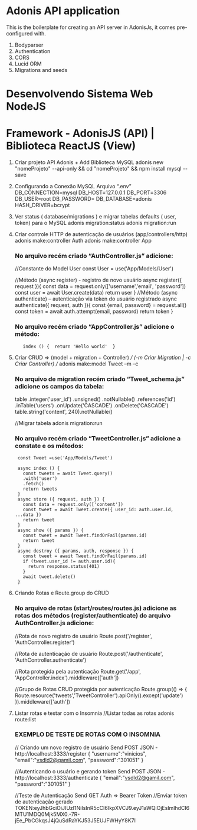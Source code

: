 # Adonis API application

This is the boilerplate for creating an API server in AdonisJs, it comes pre-configured with.

1. Bodyparser
2. Authentication
3. CORS
4. Lucid ORM
5. Migrations and seeds

# Desenvolvendo Sistema Web NodeJS
# Framework - AdonisJS (API) | Biblioteca ReactJS (View)

1. Criar projeto API Adonis + Add Biblioteca MySQL
    adonis new "nomeProjeto" --api-only && cd "nomeProjeto" && npm install mysql --save

2. Configurando a Conexão MySQL
    Arquivo “.env”
    DB_CONNECTION=mysql
    DB_HOST=127.0.0.1
    DB_PORT=3306
    DB_USER=root
    DB_PASSWORD=
    DB_DATABASE=adonis
    HASH_DRIVER=bcrypt

3. Ver status ( database/migrations ) e migrar tabelas defaults ( user, token) para o MySQL
    adonis migration:status
    adonis migration:run

4. Criar controle HTTP de autenticação de usuários (app/controllers/http)
  	adonis make:controller Auth
  	adonis make:controller App

    ### No arquivo recém criado “AuthController.js” adicione: ###
      //Constante do Model User
         const User = use('App/Models/User')

      //Método (async register) - registro de novo usuário
         async register({ request }){
           const data = request.only(['username','email', 'password'])
           const user = await User.create(data)
           return user
         }
      //Método (async authenticate) – autenticação via token do usuário registrado
         async authenticate({ request, auth }){
           const {email, password} = request.all()
           const token = await auth.attempt(email, password)
           return token
         }

    ### No arquivo recém criado “AppController.js” adicione o método: ###
	      index () {  return 'Hello world'  }

5. Criar CRUD => (model + migration + Controller) */ (-m Criar Migration | -c Criar Controller) /*
  	adonis make:model Tweet –m –c

    ### No arquivo de migration recém criado “Tweet_schema.js” adicione os campos da tabela:
      table
        .integer('user_id')
        .unsigned()
        .notNullable()
        .references('id')
        .inTable('users')
        .onUpdate('CASCADE')
        .onDelete('CASCADE')
      table.string('content', 240).notNullable()

    //Migrar tabela
    adonis migration:run

    ### No arquivo recém criado “TweetController.js” adicione a constate e os métodos: ###
        const Tweet =use('App/Models/Tweet')

        async index () {
          const tweets = await Tweet.query()
          .with('user')
          .fetch()
          return tweets
        }
        async store ({ request, auth }) {
          const data = request.only(['content'])
          const tweet = await Tweet.create({ user_id: auth.user.id, ...data })
          return tweet
        }
        async show ({ params }) {
          const tweet = await Tweet.findOrFail(params.id)
          return tweet
        }
        async destroy ({ params, auth, response }) {
          const tweet = await Tweet.findOrFail(params.id)
          if (tweet.user_id != auth.user.id){
            return response.status(401)
          }
          await tweet.delete()
        }

6. Criando Rotas e Route.group do CRUD

    ### No arquivo de rotas (start/routes/routes.js) adicione as rotas dos métodos (register/authenticate) do arquivo AuthController.js adicione:

    //Rota de novo registro de usuário
    Route.post('/register', 'AuthController.register')

    //Rota de autenticação de usuário
    Route.post('/authenticate', 'AuthController.authenticate')

    //Rota protegida pela autenticação
    Route.get('/app', 'AppController.index').middleware(['auth'])

    //Grupo de Rotas CRUD protegida por autenticação
    Route.group(() => {
    Route.resource('tweets','TweetController').apiOnly().except('update')
    }).middleware(['auth'])

7. Listar rotas e testar com o Insomnia
    //Listar todas as rotas
    adonis route:list

    ### EXEMPLO DE TESTE DE ROTAS COM O INSOMNIA ###
    // Criando um novo registro de usuário
    Send POST JSON - http://localhost:3333/register
    {
    	"username":"vinicios",
    	"email":"vsdld2@gamil.com",
    	"password":"301051"
    }

    //Autenticando o usuário e gerando token
    Send POST JSON - http://localhost:3333/authenticate
    {
    	"email":"vsdld2@gamil.com",
    "password":"301051"
    }

    //Teste de Autenticação
    Send GET Auth => Bearer Token
    //Enviar token de autenticação gerado
    TOKEN:eyJhbGciOiJIUzI1NiIsInR5cCI6IkpXVCJ9.eyJ1aWQiOjEsImlhdCI6MTU1MDQ0Mjk5MX0.-7R-jEe_PbCGkqsJ4jQuSdRaYKJ53J5EUJFWHyY8K7I
